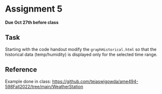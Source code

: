 # Assignment 5

**Due Oct 27th before class**

## Task
Starting with the code handout modify the `graphHistorical.html` so that
the historical data (temp/humidity) is displayed only for the selected
time range.

## Reference

Example done in class:
  https://github.com/tejaswigowda/ame494-598Fall2022/tree/main/WeatherStation
